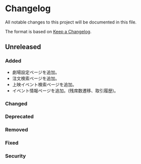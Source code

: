 # Changelog
All notable changes to this project will be documented in this file.

The format is based on [Keep a Changelog](http://keepachangelog.com/).

## Unreleased
### Added
- 劇場設定ページを追加。
- 注文検索ページを追加。
- 上映イベント検索ページを追加。
- イベント情報ページを追加。(残席数遷移、取引履歴)。

### Changed

### Deprecated

### Removed

### Fixed

### Security
